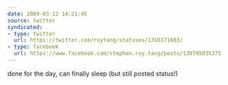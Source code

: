 ```yaml
---
date: 2009-03-12 14:21:45
source: twitter
syndicated:
- type: twitter
  url: https://twitter.com/roytang/statuses/1316171603/
- type: facebook
  url: https://www.facebook.com/stephen.roy.tang/posts/139795035175
---
```


done for the day, can finally sleep (but still posted status!)
